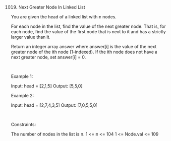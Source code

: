 1019. Next Greater Node In Linked List

You are given the head of a linked list with n nodes.

For each node in the list, find the value of the next greater node. That is, for each node, find the value of the first node that is next to it and has a strictly larger value than it.

Return an integer array answer where answer[i] is the value of the next greater node of the ith node (1-indexed). If the ith node does not have a next greater node, set answer[i] = 0.

 

Example 1:

Input: head = [2,1,5]
Output: [5,5,0]


Example 2:

Input: head = [2,7,4,3,5]
Output: [7,0,5,5,0]


 

Constraints:

The number of nodes in the list is n.
1 <= n <= 104
1 <= Node.val <= 109